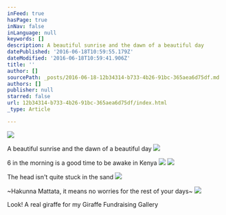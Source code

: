 ```yaml
---
inFeed: true
hasPage: true
inNav: false
inLanguage: null
keywords: []
description: A beautiful sunrise and the dawn of a beautiful day
datePublished: '2016-06-18T10:59:55.179Z'
dateModified: '2016-06-18T10:59:41.906Z'
title: ''
author: []
sourcePath: _posts/2016-06-18-12b34314-b733-4b26-91bc-365aea6d75df.md
authors: []
publisher: null
starred: false
url: 12b34314-b733-4b26-91bc-365aea6d75df/index.html
_type: Article

---
```

![](https://the-grid-user-content.s3-us-west-2.amazonaws.com/f3721fef-1091-4b50-9609-6f03cfc0c98b.jpg)

A beautiful sunrise and the dawn of a beautiful day
![](https://the-grid-user-content.s3-us-west-2.amazonaws.com/f33d732c-ec08-4522-9781-ebd9ee1e826e.jpg)

6 in the morning is a good time to be awake in Kenya
![](https://the-grid-user-content.s3-us-west-2.amazonaws.com/353fdc81-d227-486c-b22f-adad598ca2b3.jpg)
![](https://the-grid-user-content.s3-us-west-2.amazonaws.com/41879ca8-028c-4a28-8076-83183dfe7223.jpg)

The head isn't quite stuck in the sand
![](https://the-grid-user-content.s3-us-west-2.amazonaws.com/dc1cf21a-3b5a-4728-b046-c59d4cc8a347.jpg)

~Hakunna Mattata, it means no worries for the rest of your days~
![](https://the-grid-user-content.s3-us-west-2.amazonaws.com/25d1fd8e-544a-46dc-87f7-3bb61985dede.jpg)

Look! A real giraffe for my Giraffe Fundraising Gallery